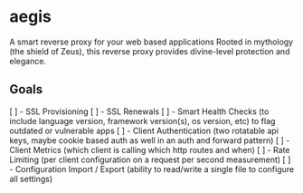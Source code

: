 # aegis
A smart reverse proxy for your web based applications
Rooted in mythology (the shield of Zeus), this reverse proxy provides divine-level protection and elegance.

## Goals
[ ] - SSL Provisioning
[ ] - SSL Renewals
[ ] - Smart Health Checks (to include language version, framework version(s), os version, etc) to flag outdated or vulnerable apps
[ ] - Client Authentication (two rotatable api keys, maybe cookie based auth as well in an auth and forward pattern)
[ ] - Client Metrics (which client is calling which http routes and when)
[ ] - Rate Limiting (per client configuration on a request per second measurement)
[ ] - Configuration Import / Export (ability to read/write a single file to configure all settings)
